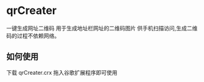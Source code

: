 qrCreater
=========

一键生成网址二维码
用于生成地址栏网址的二维码图片 供手机扫描访问,生成二维码的过程不依赖网络。
## 如何使用
下载 qrCreater.crx 拖入谷歌扩展程序即可使用
